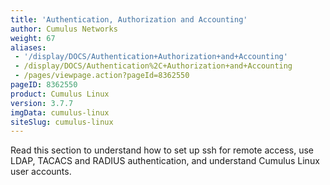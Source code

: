 ```yaml
---
title: 'Authentication, Authorization and Accounting'
author: Cumulus Networks
weight: 67
aliases:
 - '/display/DOCS/Authentication+Authorization+and+Accounting'
 - /display/DOCS/Authentication%2C+Authorization+and+Accounting
 - /pages/viewpage.action?pageId=8362550
pageID: 8362550
product: Cumulus Linux
version: 3.7.7
imgData: cumulus-linux
siteSlug: cumulus-linux
---
```

Read this section to understand how to set up ssh for remote access, use LDAP, TACACS and RADIUS authentication, and understand Cumulus Linux user accounts.

